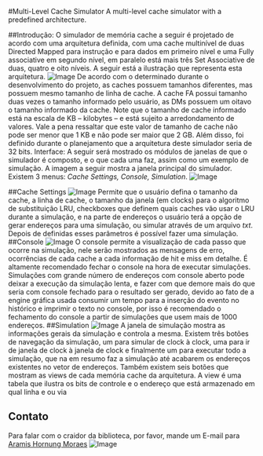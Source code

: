 #Multi-Level Cache Simulator
A multi-level cache simulator with a predefined architecture.

##Introdução:
O simulador de memória cache a seguir é projetado de acordo com uma arquitetura definida,
com uma cache multinível de duas Directed Mapped para instrução e para dados em primeiro nível
e uma Fully associative em segundo nível, em paralelo está mais três Set Associative de duas,
quatro e oito níveis.
A seguir está a ilustração que representa esta arquitetura.
![Image](http://aramishornungmoraes.github.io/style/arquitetura.png)
De acordo com o determinado durante o desenvolvimento do projeto, as caches possuem
tamanhos diferentes, mas possuem mesmo tamanho de linha de cache. A cache FA possui tamanho
duas vezes o tamanho informado pelo usuário, as DMs possuem um oitavo o tamanho informado da
cache.
Note que o tamanho de cache informado está na escala de KB – kilobytes – e está sujeito a
arredondamento de valores. Vale a pena ressaltar que este valor de tamanho de cache não pode ser
menor que 1 KB e não pode ser maior que 2 GB. Além disso, foi definido durante o planejamento
que a arquitetura deste simulador seria de 32 bits.
Interface:
A seguir será mostrado os módulos de janelas de que o simulador é composto, e o que cada
uma faz, assim como um exemplo de simulação.
A imagem a seguir mostra a janela principal do simulador. Existem 3 menus: *Cache
Settings, Console, Simulation*.
![Image](http://aramishornungmoraes.github.io/style/interface1.png)

##Cache Settings
![Image](http://aramishornungmoraes.github.io/style/exemplo2.png)
Permite que o usuário defina o tamanho da cache, a linha de cache, o
tamanho da janela (em clocks) para o algoritmo de substituição LRU,
checkboxes que definem quais caches vão usar o LRU durante a
simulação, e na parte de endereços o usuário terá a opção de gerar
endereços para uma simulação, ou simular através de um arquivo *txt*.
Depois de definidas esses parâmetros é possível fazer uma
simulação.
##Console
![Image](http://aramishornungmoraes.github.io/style/exemplo1.png)
O console permite a visualização de cada passo que ocorre na simulação, nele serão
mostrados as mensagens de erro, ocorrências de cada cache a cada informação de hit e miss em
detalhe.
É altamente recomendado fechar o console na hora de executar simulações. Simulações
com grande número de endereços com console aberto pode deixar a execução da simulação lenta, e
fazer com que demore mais do que seria com console fechado para o resultado ser gerado, devido
ao fato de a engine gráfica usada consumir um tempo para a inserção do evento no histórico e
imprimir o texto no console, por isso é recomendado o fechamento do console a partir de
simulações que usem mais de 1000 endereços.
##Simulation
![Image](http://aramishornungmoraes.github.io/style/exemplo3.png)
A janela de simulação mostra as
informações gerais da simulação e controla a
mesma. Existem três botões de navegação da
simulação, um para simular de clock à clock, uma
para ir de janela de clock à janela de clock e
finalmente um para executar todo a simulação, que
na em resumo faz a simulação até acabarem os
endereços existentes no vetor de endereços.
Também existem seis botões que mostram
as views de cada memória cache da arquitetura. A
view é uma tabela que ilustra os bits de controle e
o endereço que está armazenado em qual linha e
ou via

## Contato

Para falar com o craidor da biblioteca, por favor, mande um E-mail para [Aramis Hornung Moraes](https://plus.google.com/u/0/103791949210339737668/)
![Image](https://lh3.googleusercontent.com/-gJpG_OGpwAI/AAAAAAAAAAI/AAAAAAAACw4/a0uVi1JqHtQ/s120-c/photo.jpg)